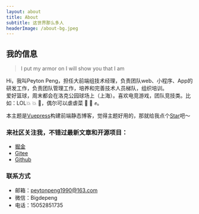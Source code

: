 ```yaml
---
layout: about
title: About
subtitle: 这世界那么多人
headerImage: /about-bg.jpeg
---
```


## 我的信息

> I put my armor on I will show you that I am 

Hi，我叫Peyton Peng，担任大前端组技术经理，负责团队web、小程序、App的研发工作，负责团队管理工作，培养和完善技术人员梯队，组织培训。<br/> 爱好篮球，周末都会在洛克公园球场上（上海）。喜欢电竞游戏，团队竞技类。比如：LOL:boom: :collision: :anger:，偶尔可以虐虐菜 :punch: :facepunch: :fist:。<br/>

本主题是[Vuepress](https://www.vuepress.cn/)构建前端静态博客，觉得主题好用的，那就给我点个[Star](https://github.com/BigPengZai/vuepress-theme-peyton)吧～

### 来社区关注我，不错过最新文章和开源项目：

- [掘金](https://juejin.cn/user/1820446983193261)
- [Gitee](https://gitee.com/pengpenghaode)
- [Github](https://github.com/BigPengZai)
### 联系方式

- 邮箱：peytonpeng1990@163.com
- 微信：Bigdepeng
- 电话：15052851735
